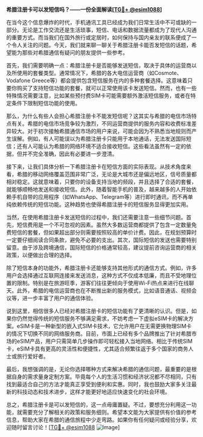 **希腊注册卡可以发短信吗？——一份全面解读[[TG💪+ @esim1088](https://t.me/s/esim1088)]**

在当今这个信息爆炸的时代，手机通讯工具已经成为我们日常生活中不可或缺的一部分。无论是工作交流还是生活琐事，短信、电话和数据流量都成为了现代人沟通的重要方式。而当我们在国外旅行或定居时，如何保持与国内亲友的联系便成了一个令人关注的问题。今天，我们就来聊一聊关于希腊注册卡能否发短信的话题，希望能为那些对希腊通信有疑问的朋友提供一些参考。

首先，我们需要明确一点：希腊注册卡是否能够发送短信，取决于具体的运营商以及所使用的套餐类型。通常情况下，希腊的各大电信运营商（如Cosmote、Vodafone Greece等）都会提供包含短信服务在内的多种套餐选择。这意味着只要你购买了支持短信功能的套餐，就可以正常使用该卡发送短信。然而，也有一些特殊情况需要注意，比如某些预付费SIM卡可能需要额外激活短信服务，或者在特定条件下限制短信功能的使用。

那么，为什么有些人会担心希腊注册卡不能发短信呢？这其实与希腊的电信市场特点有关。希腊的电信市场竞争较为激烈，不同运营商提供的服务内容和收费标准差异较大。对于初次接触希腊通信市场的用户来说，可能会因为不熟悉当地规则而产生误解。例如，有人可能误以为希腊注册卡只能用于本地通话，无法发送国际短信；还有人可能认为希腊的网络环境不适合接收短信。这些看法虽然有一定的依据，但并不完全准确，因此有必要进一步澄清。

接下来，让我们具体分析一下希腊注册卡在短信方面的实际表现。从技术角度来看，希腊的移动网络覆盖范围非常广泛，无论是大城市还是偏远地区，信号质量都相对稳定。这就意味着，只要你的设备支持当地的频段，并且选择了合适的套餐，就能够顺畅地发送和接收短信。此外，随着智能手机的普及，越来越多的人开始依赖手机自带的应用程序（如WhatsApp、Telegram等）进行即时通讯，而不再单纯依赖传统的短信功能。这种趋势也使得希腊注册卡的短信服务显得更加实用。

当然，在使用希腊注册卡发送短信的过程中，我们还需要注意一些细节问题。首先，短信费用是一个不可忽视的因素。虽然大多数运营商都提供了包含一定数量免费短信的套餐，但如果超出部分则需要按照较高的单价计费。因此，在规划预算时一定要仔细阅读合同条款，避免不必要的支出。其次，国际短信的发送也需要特别留意。由于涉及跨境通信，国际短信的价格通常较高，建议提前咨询运营商的相关政策，以便做出合理的选择。

除了短信本身的功能外，希腊注册卡还能够支持其他形式的通信方式。例如，许多用户会选择通过互联网连接来发送消息，这种方式不仅成本低廉，而且不受地理位置的限制。特别是在旅游旺季，游客们往往更倾向于使用Wi-Fi热点来进行在线聊天。此外，希腊的电信运营商也在不断推出新的服务模式，比如语音通话、视频会议等，进一步丰富了用户的通信体验。

说到这里，相信很多人已经对希腊注册卡的短信功能有了更清晰的认识。但是，如果你仍然觉得传统的短信服务不够满足需求，不妨考虑一下虚拟eSIM卡的解决方案。eSIM卡是一种新型的嵌入式SIM卡技术，它允许用户在无需更换物理SIM卡的情况下切换不同的网络服务商。目前，市面上已经有多个品牌推出了针对希腊市场的eSIM产品，用户只需简单几步操作即可轻松接入当地网络。相比于传统SIM卡，eSIM卡具有更高的灵活性和便捷性，尤其适合频繁往返于多个国家的商务人士或旅行爱好者。

最后，我想强调的是，无论你选择哪种方式来解决希腊的通信问题，最重要的是根据自身的需求量身定制方案。毕竟每个人的生活习惯和经济状况都不尽相同，只有找到最适合自己的方法才能真正享受到便利和实惠。同时，我也鼓励大家多关注最新的科技动态和技术进步，这样才能更好地适应快速变化的社会环境。

总之，希腊注册卡是可以发短信的，这一点毋庸置疑。不过，要想充分利用这一功能，就需要充分了解相关的政策和服务细则。希望本文能为大家提供有价值的参考信息，帮助大家在希腊的通信旅程中少走弯路。如果你有任何疑问或经验分享，欢迎随时留言讨论！[[TG💪+ @esim1088](https://t.me/s/esim1088) ![Image](https://i.postimg.cc/4NQfJmqS/Snipaste-2025-05-13-00-14-12.png)]